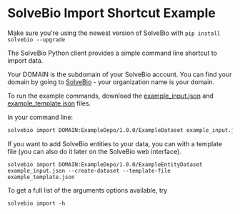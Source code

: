 SolveBio Import Shortcut Example
======================

Make sure you're using the newest version of SolveBio with `pip install solvebio --upgrade`

The SolveBio Python client provides a simple command line shortcut to import data.

Your DOMAIN is the subdomain of your SolveBio account. You can find your domain by going to [SolveBio](https://my.solvebio.com/organization/people) - your organization name is your domain.

To run the example commands, download the [example_input.json](https://github.com/solvebio/solvebio-python/blob/master/examples/import/example_input.json) and [example_template.json](https://github.com/solvebio/solvebio-python/blob/master/examples/import/example_template.json) files.

In your command line:
```bash
solvebio import DOMAIN:ExampleDepo/1.0.0/ExampleDataset example_input.json --create-dataset
```

If you want to add SolveBio entities to your data, you can with a template file (you can also do it later on the SolveBio web interface).
```
solvebio import DOMAIN:ExampleDepo/1.0.0/ExampleEntityDataset example_input.json --create-dataset --template-file example_template.json
```

To get a full list of the arguments options available, try
```
solvebio import -h
```
